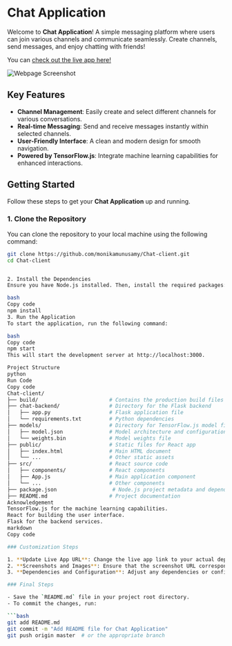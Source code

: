 # Chat Application

Welcome to **Chat Application**! A simple messaging platform where users can join various channels and communicate seamlessly. Create channels, send messages, and enjoy chatting with friends!

You can [check out the live app here!](https://your-live-app-url.com)

![Webpage Screenshot](https://github.com/monikamunusamy/Chat-client/blob/main/images/Homepage.jpg)  <!-- Update the image URL if needed -->

## Key Features

- **Channel Management**: Easily create and select different channels for various conversations.
- **Real-time Messaging**: Send and receive messages instantly within selected channels.
- **User-Friendly Interface**: A clean and modern design for smooth navigation.
- **Powered by TensorFlow.js**: Integrate machine learning capabilities for enhanced interactions.

## Getting Started

Follow these steps to get your **Chat Application** up and running.

### 1. Clone the Repository

You can clone the repository to your local machine using the following command:

```bash
git clone https://github.com/monikamunusamy/Chat-client.git
cd Chat-client


2. Install the Dependencies
Ensure you have Node.js installed. Then, install the required packages:

bash
Copy code
npm install
3. Run the Application
To start the application, run the following command:

bash
Copy code
npm start
This will start the development server at http://localhost:3000.

Project Structure
python
Run Code
Copy code
Chat-client/
├── build/                       # Contains the production build files
├── chat-backend/                # Directory for the Flask backend
│   ├── app.py                   # Flask application file
│   └── requirements.txt         # Python dependencies
├── models/                      # Directory for TensorFlow.js model files
│   ├── model.json               # Model architecture and configuration
│   └── weights.bin              # Model weights file
├── public/                      # Static files for React app
│   ├── index.html               # Main HTML document
│   └── ...                      # Other static assets
├── src/                         # React source code
│   ├── components/              # React components
│   ├── App.js                   # Main application component
│   └── ...                      # Other components
├── package.json                  # Node.js project metadata and dependencies
├── README.md                    # Project documentation
Acknowledgement
TensorFlow.js for the machine learning capabilities.
React for building the user interface.
Flask for the backend services.
markdown
Copy code

### Customization Steps

1. **Update Live App URL**: Change the live app link to your actual deployed application.
2. **Screenshots and Images**: Ensure that the screenshot URL corresponds to a valid image in your GitHub repository.
3. **Dependencies and Configuration**: Adjust any dependencies or configurations based on your specific project setup.

### Final Steps

- Save the `README.md` file in your project root directory.
- To commit the changes, run:

```bash
git add README.md
git commit -m "Add README file for Chat Application"
git push origin master  # or the appropriate branch
